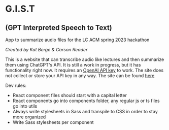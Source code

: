# G.I.S.T
## (GPT Interpreted Speech to Text)
App to summarize audio files for the LC ACM spring 2023 hackathon

*Created by Kat Berge & Carson Reader*


This is a website that can transcribe audio like lectures and then summarize them using ChatGPT's API. It is still a work in progress, but it has functionality right now. It requires an [OpenAI API key](https://platform.openai.com/account/api-keys) to work. The site does not collect or store your API key in any way. The site can be found [here](https://carsonthemonkey.github.io/GIST/)


Dev rules:
- React component files should start with a capital letter
- React components go into components folder, any regular js or ts files go into utils
- Always write stylesheets in Sass and transpile to CSS in order to stay more organized
- Write Sass stylesheets per component
